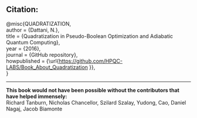 ## Citation:
@misc{QUADRATIZATION,<br>
  author = {Dattani, N.},<br>
  title = {Quadratization in Pseudo-Boolean Optimization and Adiabatic Quantum Computing},<br>
  year = {2016},<br>
  journal = {GitHub repository},<br>
  howpublished = {\url{https://github.com/HPQC-LABS/Book_About_Quadratization }},<br>
}

<hr>

<b>This book would not have been possible without the contributors that have helped immensely:</b><br>
Richard Tanburn, Nicholas Chancellor, Szilard Szalay, Yudong, Cao, Daniel Nagaj, Jacob Biamonte
